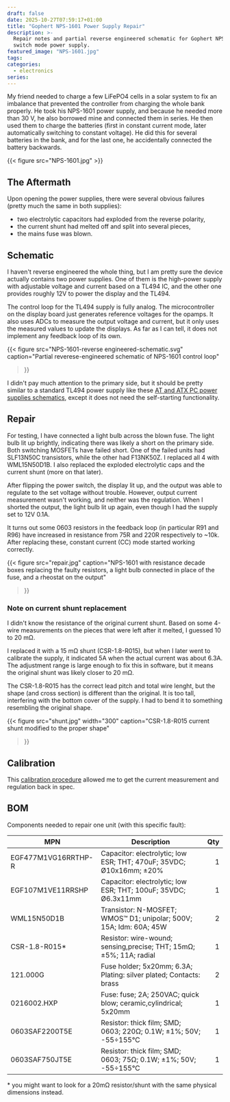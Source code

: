 ```yaml
---
draft: false
date: 2025-10-27T07:59:17+01:00
title: "Gophert NPS-1601 Power Supply Repair"
description: >-
  Repair notes and partial reverse engineered schematic for Gophert NPS-1601
  switch mode power supply.
featured_image: "NPS-1601.jpg"
tags:
categories:
  - electronics
series:
---
```

My friend needed to charge a few LiFePO4 cells in a solar system to fix an
imbalance that prevented the controller from charging the whole bank properly.
He took his NPS-1601 power supply, and because he needed more than 30 V, he
also borrowed mine and connected them in series. He then used them to charge the
batteries (first in constant current mode, later automatically switching to
constant voltage). He did this for several batteries in the bank, and for the
last one, he accidentally connected the battery backwards.

{{< figure src="NPS-1601.jpg" >}}

## The Aftermath
Upon opening the power supplies, there were several obvious failures (pretty
much the same in both supplies):
- two electrolytic capacitors had exploded from the reverse polarity,
- the current shunt had melted off and split into several pieces,
- the mains fuse was blown.

## Schematic
I haven't reverse engineered the whole thing, but I am pretty sure the device
actually contains two power supplies. One of them is the high-power supply
with adjustable voltage and current based on a TL494 IC, and the other one
provides roughly 12V to power the display and the TL494.

The control loop for the TL494 supply is fully analog. The microcontroller on
the display board just generates reference voltages for the opamps. It also
uses ADCs to measure the output voltage and current, but it only uses the
measured values to update the displays. As far as I can tell, it does not
implement any feedback loop of its own.

{{< figure src="NPS-1601-reverse engineered-schematic.svg"
    caption="Partial reverese-engineered schematic of NPS-1601 control loop"
>}}

I didn't pay much attention to the primary side, but it should be pretty
similar to a standard TL494 power supply like these [AT and ATX PC power
supplies schematics](https://danyk.cz/s_atx_en.html), except it does not need
the self-starting functionality.


## Repair
For testing, I have connected a light bulb across the blown fuse.
The light bulb lit up brightly, indicating there was likely a short on the
primary side. Both switching MOSFETs have failed short.
One of the failed units had SLF13N50C transistors, while the other had
F13NK50Z. I replaced all 4 with WML15N50D1B. I also replaced the exploded
electrolytic caps and the current shunt (more on that later).

After flipping the power switch, the display lit up, and the output was able
to regulate to the set voltage without trouble. However, output current
measurement wasn't working, and neither was the regulation. When I shorted the
output, the light bulb lit up again, even though I had the supply set to 12V
0.1A.

It turns out some 0603 resistors in the feedback loop (in particular R91 and
R96) have increased in resistance from 75R and 220R respectively to ~10k.
After replacing these, constant current (CC) mode started working correctly.

{{< figure src="repair.jpg"
    caption="NPS-1601 with resistance decade boxes replacing the faulty resistors, a light bulb connected in place of the fuse, and a rheostat on the output"
>}}


### Note on current shunt replacement
I didn't know the resistance of the original current shunt. Based on some
4-wire measurements on the pieces that were left after it melted, I guessed 10
to 20 mΩ.

I replaced it with a 15 mΩ shunt (CSR-1.8-R015), but when I later went
to calibrate the supply, it indicated 5A when the actual current was about
6.3A. The adjustment range is large enough to fix this in software, but it
means the original shunt was likely closer to 20 mΩ.

The CSR-1.8-R015 has the correct lead pitch and total wire lenght, but the
shape (and cross section) is different than the original. It is too tall,
interfering with the bottom cover of the supply. I had to bend it to something
resembling the original shape.

{{< figure src="shunt.jpg" width="300"
    caption="CSR-1.8-R015 current shunt modified to the proper shape"
>}}


## Calibration
This [calibration
procedure](https://www.bitsammler.de/downloads/Manuals/CPS-3205C%20Netzteil/calibration.pdf)
allowed me to get the current measurement and regulation back in spec.

## BOM
Components needed to repair one unit (with this specific fault):

| MPN                 | Description                                                         | Qty |
| ------------------- | --------------------------------------------------------------------| ---:|
| EGF477M1VG16RRTHP-R | Capacitor: electrolytic; low ESR; THT; 470uF; 35VDC; Ø10x16mm; ±20% |   1 |
| EGF107M1VE11RRSHP   | Capacitor: electrolytic; low ESR; THT; 100uF; 35VDC; Ø6.3x11mm      |   1 |
| WML15N50D1B         | Transistor: N-MOSFET; WMOS™ D1; unipolar; 500V; 15A; Idm: 60A; 45W  |   2 |
| CSR-1.8-R015*       | Resistor: wire-wound; sensing,precise; THT; 15mΩ; ±5%; 11A; radial  |   1 |
| 121.000G            | Fuse holder; 5x20mm; 6.3A; Plating: silver plated; Contacts: brass  |   2 |
| 0216002.HXP         | Fuse: fuse; 2A; 250VAC; quick blow; ceramic,cylindrical; 5x20mm     |   1 |
| 0603SAF2200T5E      | Resistor: thick film; SMD; 0603; 220Ω; 0.1W; ±1%; 50V; -55÷155°C    |   1 |
| 0603SAF750JT5E      | Resistor: thick film; SMD; 0603; 75Ω; 0.1W; ±1%; 50V; -55÷155°C     |   1 |

\* you might want to look for a 20mΩ resistor/shunt with the same physical
dimensions instead.
